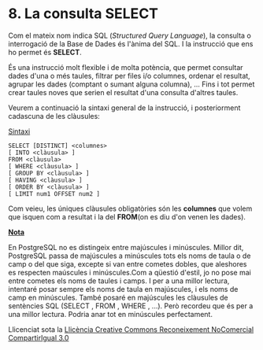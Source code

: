 # 8\. La consulta SELECT

Com el mateix nom indica SQL (_Structured Query Language_), la consulta o
interrogació de la Base de Dades és l'ànima del SQL. I la instrucció que ens
ho permet és **SELECT**.

És una instrucció molt flexible i de molta potència, que permet consultar
dades d'una o més taules, filtrar per files i/o columnes, ordenar el resultat,
agrupar les dades (comptant o sumant alguna columna), ... Fins i tot permet
crear taules noves que serien el resultat d'una consulta d'altres taules.

Veurem a continuació la sintaxi general de la instrucció, i posteriorment
cadascuna de les clàusules:

<u>Sintaxi</u>
```
SELECT [DISTINCT] <columnes>  
[ INTO <clàusula> ]  
FROM <clàusula>  
[ WHERE <clàusula> ]  
[ GROUP BY <clàusula> ]  
[ HAVING <clàusula> ]  
[ ORDER BY <clàusula> ]  
[ LIMIT num1 OFFSET num2 ]
```
Com veieu, les úniques clàusules obligatòries són les **columnes** que volem
que isquen com a resultat i la del **FROM**(on es diu d'on venen les dades).

**<u>Nota</u>**

En PostgreSQL no es distingeix entre majúscules i minúscules. Millor dit,
PostgreSQL passa de majúscules a minúscules tots els noms de taula o de camp o
del que siga, excepte si van entre cometes dobles, que aleshores es respecten
maúscules i minúscules.Com a qüestió d'estil, jo no pose mai entre cometes els
noms de taules i camps. I per a una millor lectura, intentaré posar sempre els
noms de taula en majúscules, i els noms de camp en minúscules. També posaré en
majúscules les clàusules de sentències SQL (SELECT , FROM , WHERE , ...). Però
recordeu que és per a una millor lectura. Podria anar tot en minúscules
perfectament.



Llicenciat sota la  [Llicència Creative Commons Reconeixement NoComercial
CompartirIgual 3.0](http://creativecommons.org/licenses/by-nc-sa/3.0/)

